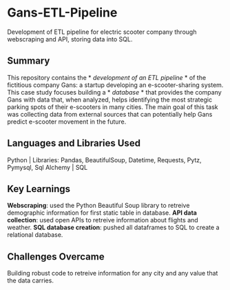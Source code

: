 # Gans-ETL-Pipeline
Development of ETL pipeline for electric scooter company through webscraping and API, storing data into SQL.

## Summary
This repository contains the * *development of an ETL pipeline* * of the fictitious company Gans: a startup developing an e-scooter-sharing system. 
This case study focuses building a * *database* * that provides the company Gans with data that, when analyzed, helps identifying the most strategic parking spots of their e-scooters in many cities. The main goal of this task was collecting data from external sources that can potentially help Gans predict e-scooter movement in the future.

## Languages and Libraries Used
Python | Libraries: Pandas, BeautifulSoup, Datetime, Requests, Pytz, Pymysql, Sql Alchemy | 
SQL 
## Key Learnings
**Webscraping**: used the Python Beautiful Soup library to retreive demographic information for first static table in database. 
**API data collection**: used open APIs to retreive information about flights and weather. 
**SQL database creation**: pushed all dataframes to SQL to create a relational database. 

## Challenges Overcame
Building robust code to retreive information for any city and any value that the data carries. 

